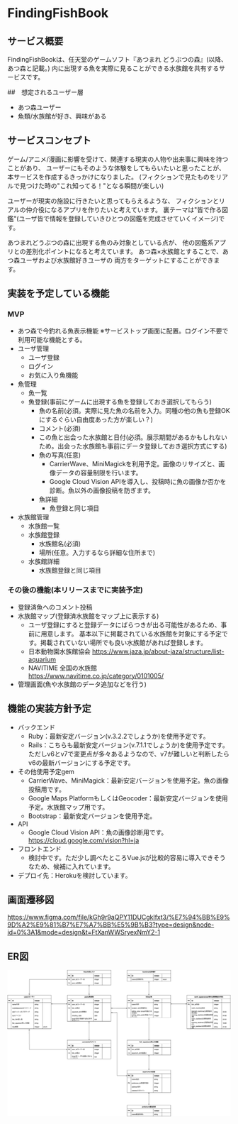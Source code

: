 # FindingFishBook

## サービス概要
FindingFishBookは、任天堂のゲームソフト『あつまれ どうぶつの森』(以降、あつ森と記載。)
内に出現する魚を実際に見ることができる水族館を共有するサービスです。

##　想定されるユーザー層
* あつ森ユーザー
* 魚類/水族館が好き、興味がある

## サービスコンセプト
ゲーム/アニメ/漫画に影響を受けて、関連する現実の人物や出来事に興味を持つことがあり、
ユーザーにもそのような体験をしてもらいたいと思ったことが、本サービスを作成するきっかけになりました。
(フィクションで見たものをリアルで見つけた時の"これ知ってる！"となる瞬間が楽しい)

ユーザーが現実の施設に行きたいと思ってもらえるような、
フィクションとリアルの仲介役になるアプリを作りたいと考えています。
裏テーマは"皆で作る図鑑"(ユーザ皆で情報を登録していきひとつの図鑑を完成させていくイメージ)です。

あつまれどうぶつの森に出現する魚のみ対象としている点が、
他の図鑑系アプリとの差別化ポイントになると考えています。
あつ森×水族館とすることで、あつ森ユーザおよび水族館好きユーザの
両方をターゲットにすることができます。

## 実装を予定している機能
### MVP
* あつ森で今釣れる魚表示機能
	※サービストップ画面に配置。ログイン不要で利用可能な機能とする。
* ユーザ管理
  * ユーザ登録
  * ログイン
  * お気に入り魚機能
* 魚管理
  * 魚一覧
  * 魚登録(事前にゲームに出現する魚を登録しておき選択してもらう)
    * 魚の名前(必須。実際に見た魚の名前を入力。同種の他の魚も登録OKにするぐらい自由度あった方が楽しい？)
    * コメント(必須)
    * この魚と出会った水族館と日付(必須。展示期間があるかもしれないため。出会った水族館も事前にデータ登録しておき選択方式にする)
    * 魚の写真(任意)
		* CarrierWave、MiniMagickを利用予定。画像のリサイズと、画像データの容量制限を行います。
        * Google Cloud Vision APIを導入し、投稿時に魚の画像か否かを診断。魚以外の画像投稿を防ぎます。
    * 魚詳細
	    * 魚登録と同じ項目
* 水族館管理
	* 水族館一覧
  * 水族館登録
	  * 水族館名(必須)
	  * 場所(任意。入力するなら詳細な住所まで)
  * 水族館詳細
    * 水族館登録と同じ項目
### その後の機能(本リリースまでに実装予定)
* 登録済魚へのコメント投稿
* 水族館マップ(登録済水族館をマップ上に表示する)
    * ユーザ登録にすると登録データにばらつきが出る可能性があるため、事前に用意します。
    基本以下に掲載されている水族館を対象にする予定です。掲載されていない場所でも良い水族館があれば登録します。
    * 日本動物園水族館協会
        https://www.jaza.jp/about-jaza/structure/list-aquarium
    * NAVITIME 全国の水族館
        https://www.navitime.co.jp/category/0101005/
* 管理画面(魚や水族館のデータ追加などを行う)

## 機能の実装方針予定
* バックエンド
    * Ruby：最新安定バージョン(v.3.2.2でしょうか)を使用予定です。
    * Rails：こちらも最新安定バージョン(v.7.1.1でしょうか)を使用予定です。
    ただしv6とv7で変更点が多々あるようなので、v7が難しいと判断したらv6の最新バージョンにする予定です。
* その他使用予定gem
    * CarrierWave、MiniMagick：最新安定バージョンを使用予定。魚の画像投稿用です。
    * Google Maps PlatformもしくはGeocoder：最新安定バージョンを使用予定。水族館マップ用です。
    * Bootstrap：最新安定バージョンを使用予定。
* API
    * Google Cloud Vision API：魚の画像診断用です。
        https://cloud.google.com/vision?hl=ja
* フロントエンド
    * 検討中です。ただ少し調べたところVue.jsが比較的容易に導入できそうなため、候補に入れています。
* デプロイ先：Herokuを検討しています。

## 画面遷移図
https://www.figma.com/file/kGh9r9aQPY11DUCgklfxt3/%E7%94%BB%E9%9D%A2%E9%81%B7%E7%A7%BB%E5%9B%B3?type=design&node-id=0%3A1&mode=design&t=FtXanWWSryexNmY2-1

## ER図
![ER図](er_diagram/ER_Diagram.drawio_20231027_01.png)